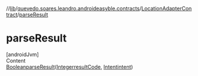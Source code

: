 //[lib](../../index.md)/[quevedo.soares.leandro.androideasyble.contracts](../index.md)/[LocationAdapterContract](index.md)/[parseResult](parse-result.md)



# parseResult  
[androidJvm]  
Content  
[Boolean](https://docs.oracle.com/javase/8/docs/api/java/lang/Boolean.html)[parseResult](parse-result.md)([Integer](https://docs.oracle.com/javase/8/docs/api/java/lang/Integer.html)[resultCode](parse-result.md), [Intent](https://developer.android.com/reference/kotlin/android/content/Intent.html)[intent](parse-result.md))  
  



